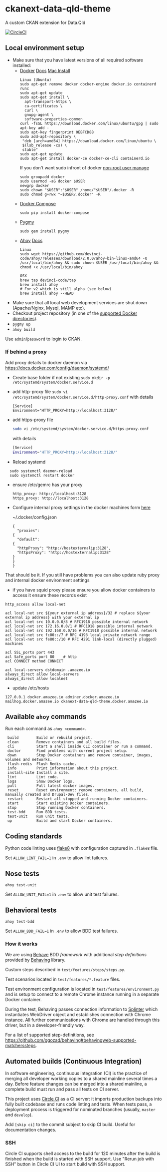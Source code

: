 ckanext-data-qld-theme
======================
A custom CKAN extension for Data.Qld

[![CircleCI](https://circleci.com/gh/qld-gov-au/ckanext-data-qld-theme/tree/develop.svg?style=shield)](https://circleci.com/gh/qld-gov-au/ckanext-data-qld-theme/tree/develop)

## Local environment setup
- Make sure that you have latest versions of all required software installed:
  - [Docker](https://www.docker.com/) [Docs](https://docs.docker.com/install/)
    [Mac Install](https://docs.docker.com/docker-for-mac/install/)
    ```
    Linux (Ubuntu)
    sudo apt-get remove docker docker-engine docker.io containerd runc
    sudo apt-get update
    sudo apt-get install \
      apt-transport-https \
      ca-certificates \
      curl \
      gnupg-agent \
      software-properties-common
    curl -fsSL https://download.docker.com/linux/ubuntu/gpg | sudo apt-key add -
    sudo apt-key fingerprint 0EBFCD88
    sudo add-apt-repository \
     "deb [arch=amd64] https://download.docker.com/linux/ubuntu \
     $(lsb_release -cs) \
     stable"
    sudo apt-get update
    sudo apt-get install docker-ce docker-ce-cli containerd.io
    ```
    If you don't want sudo infront of docker [non-root user manage](https://docs.docker.com/install/linux/linux-postinstall/)
    ```text
    sudo groupadd docker
    sudo usermod -aG docker $USER
    newgrp docker
    sudo chown "$USER":"$USER" /home/"$USER"/.docker -R
    sudo chmod g+rwx "~$USER/.docker" -R
    ```
  - [Docker Compose](https://docs.docker.com/compose/)
    ```
    sudo pip install docker-compose
    ```
  - [Pygmy](https://pygmy.readthedocs.io/)
    ```
    sudo gem install pygmy
    ```
  - [Ahoy](https://github.com/ahoy-cli/ahoy) [Docs](https://ahoy-cli.readthedocs.io/en/latest/)
    ```
    Linux
    sudo wget https://github.com/devinci-code/ahoy/releases/download/2.0.0/ahoy-bin-linux-amd64 -O /usr/local/bin/ahoy && sudo chown $USER /usr/local/bin/ahoy && chmod +x /usr/local/bin/ahoy
    ```
    ```text
    OSX
    brew tap devinci-code/tap
    brew install ahoy
    # For v2 which is still alpha (see below)
    brew install ahoy --HEAD
    ```
- Make sure that all local web development services are shut down (Apache/Nginx, Mysql, MAMP etc).
- Checkout project repository (in one of the [supported Docker directories](https://docs.docker.com/docker-for-mac/osxfs/#access-control)).  
- `pygmy up`
- `ahoy build`

Use `admin`/`password` to login to CKAN.


### If behind a proxy

Add proxy details to docker daemon via https://docs.docker.com/config/daemon/systemd/
* Create base folder if not existing
  ```sudo mkdir -p /etc/systemd/system/docker.service.d```
* add http-proxy file
  ```sudo vi /etc/systemd/system/docker.service.d/http-proxy.conf```
  with details
  ```
  [Service]
  Environment="HTTP_PROXY=http://localhost:3128/"
  ```
* add https-proxy file
  ```bash
  sudo vi /etc/systemd/system/docker.service.d/https-proxy.conf
  ```
  with details
  ```bash
  [Service]
  Environment="HTTP_PROXY=http://localhost:3128/"
  ```

* Reload systemd
```
  sudo systemctl daemon-reload
  sudo systemctl restart docker
  ```
* ensure /etc/gemrc has your proxy
  ```
  http_proxy: http://localhost:3128
  https_proxy: http://localhost:3128
  ```
* Configure internal proxy settings in the docker machines form [here](https://docs.docker.com/network/proxy/)

  ~/.docker/config.json
    ```
    {
      "proxies":
    {
      "default":
    {
      "httpProxy": "http://hostexternalip:3128",
      "httpsProxy": "http://hostexternalip:3128"
    }
    }
    }
    ```


That should be it. If you still have problems you can also update ruby proxy and internal docker environment settings

* if you have squid proxy please ensure you allow docker containers to access it ensure these records exist
```text
http_access allow local-net

acl local-net src ${your external ip address}/32 # replace ${your external ip address} with your external ip
acl local-net src 10.0.0.0/8 # RFC1918 possible internal network
acl local-net src 172.16.0.0/1 # RFC1918 possible internal network
acl local-net src 192.168.0.0/16 # RFC1918 possible internal network
acl local-net src fc00::/7 # RFC 4193 local private network range
acl local-net src fe80::/10 # RFC 4291 link-local (directly plugged) machines

acl SSL_ports port 443
acl Safe_ports port 80    # http
acl CONNECT method CONNECT

acl local-servers dstdomain .amazee.io
always_direct allow local-servers
always_direct allow localnet
```

* update /etc/hosts
```text
127.0.0.1 docker.amazee.io adminer.docker.amazee.io mailhog.docker.amazee.io ckanext-data-qld-theme.docker.amazee.io
```

## Available `ahoy` commands
Run each command as `ahoy <command>`.
  ```  
   build        Build or rebuild project.
   clean        Remove containers and all build files.
   cli          Start a shell inside CLI container or run a command.
   doctor       Find problems with current project setup.
   down         Stop Docker containers and remove container, images, volumes and networks.
   flush-redis  Flush Redis cache.
   info         Print information about this project.
   install-site Install a site.
   lint         Lint code.
   logs         Show Docker logs.
   pull         Pull latest docker images.
   reset        Reset environment: remove containers, all build, manually created and Drupal-Dev files.
   restart      Restart all stopped and running Docker containers.
   start        Start existing Docker containers.
   stop         Stop running Docker containers.
   test-bdd     Run BDD tests.
   test-unit    Run unit tests.
   up           Build and start Docker containers.
  ```

## Coding standards
Python code linting uses [flake8](https://github.com/PyCQA/flake8) with configuration captured in `.flake8` file.   

Set `ALLOW_LINT_FAIL=1` in `.env` to allow lint failures.

## Nose tests
`ahoy test-unit`

Set `ALLOW_UNIT_FAIL=1` in `.env` to allow unit test failures.

## Behavioral tests
`ahoy test-bdd`

Set `ALLOW_BDD_FAIL=1` in `.env` to allow BDD test failures.

### How it works
We are using [Behave](https://github.com/behave/behave) BDD _framework_ with additional _step definitions_ provided by [Behaving](https://github.com/ggozad/behaving) library.

Custom steps described in `test/features/steps/steps.py`.

Test scenarios located in `test/features/*.feature` files.

Test environment configuration is located in `test/features/environment.py` and is setup to connect to a remote Chrome
instance running in a separate Docker container. 

During the test, Behaving passes connection information to [Splinter](https://github.com/cobrateam/splinter) which
instantiates WebDriver object and establishes connection with Chrome instance. All further communications with Chrome 
are handled through this driver, but in a developer-friendly way.

For a list of supported step-definitions, see https://github.com/ggozad/behaving#behavingweb-supported-matcherssteps.

## Automated builds (Continuous Integration)
In software engineering, continuous integration (CI) is the practice of merging all developer working copies to a shared mainline several times a day. 
Before feature changes can be merged into a shared mainline, a complete build must run and pass all tests on CI server.

This project uses [Circle CI](https://circleci.com/) as a CI server: it imports production backups into fully built codebase and runs code linting and tests. When tests pass, a deployment process is triggered for nominated branches (usually, `master` and `develop`).

Add `[skip ci]` to the commit subject to skip CI build. Useful for documentation changes.

### SSH
Circle CI supports shell access to the build for 120 minutes after the build is finished when the build is started with SSH support. Use "Rerun job with SSH" button in Circle CI UI to start build with SSH support.
